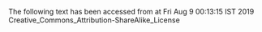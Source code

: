 The following text has been accessed from at Fri Aug 9 00:13:15 IST 2019
Creative_Commons_Attribution-ShareAlike_License
